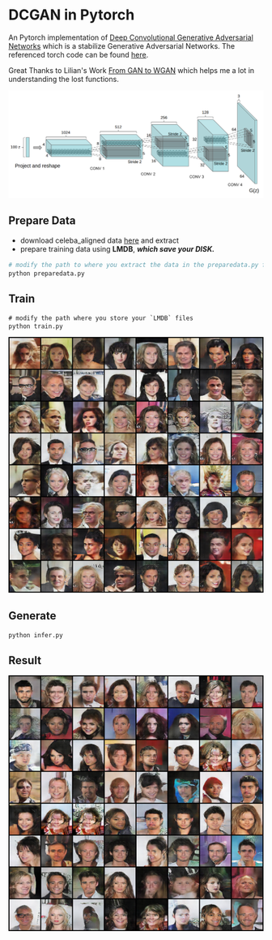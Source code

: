 # DCGAN in Pytorch

An Pytorch implementation of [Deep Convolutional Generative Adversarial Networks](http://arxiv.org/abs/1511.06434) which is a stabilize Generative Adversarial Networks. The referenced torch code can be found [here](https://github.com/soumith/dcgan.torch).


Great Thanks to Lilian's Work [From GAN to WGAN](https://arxiv.org/abs/1904.08994) which helps me a lot in understanding the lost functions.

![dcgan](./asset/DCGAN.png)

##



## Prepare Data
+ download celeba_aligned data [here]() and extract
+ prepare training data using **LMDB**, ***which save your DISK.***
```sh
# modify the path to where you extract the data in the preparedata.py file.
python preparedata.py
```

## Train

```
# modify the path where you store your `LMDB` files
python train.py
```
![epoch35](asset/epoch_35_iter_1582.png)
## Generate

```
python infer.py
```

## Result

![result](asset/gen2.png)
